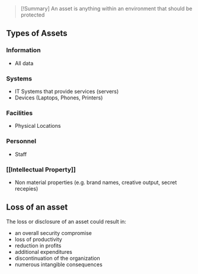 > [!Summary]
> An asset is anything within an environment that should be protected

## Types of Assets
### Information
- All data

### Systems
- IT Systems that provide services (servers)
- Devices (Laptops, Phones, Printers)

### Facilities
- Physical Locations

### Personnel
- Staff

### [[Intellectual Property]]
- Non material properties (e.g. brand names, creative output, secret recepies)

## Loss of an asset
The loss or disclosure of an asset could result in:
- an overall security compromise
- loss of productivity
- reduction in profits
- additional expenditures
- discontinuation of the organization
- numerous intangible consequences
